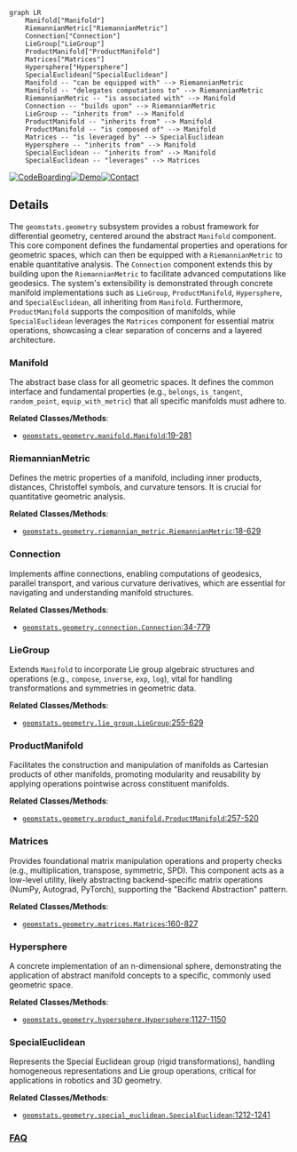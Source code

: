 ```mermaid
graph LR
    Manifold["Manifold"]
    RiemannianMetric["RiemannianMetric"]
    Connection["Connection"]
    LieGroup["LieGroup"]
    ProductManifold["ProductManifold"]
    Matrices["Matrices"]
    Hypersphere["Hypersphere"]
    SpecialEuclidean["SpecialEuclidean"]
    Manifold -- "can be equipped with" --> RiemannianMetric
    Manifold -- "delegates computations to" --> RiemannianMetric
    RiemannianMetric -- "is associated with" --> Manifold
    Connection -- "builds upon" --> RiemannianMetric
    LieGroup -- "inherits from" --> Manifold
    ProductManifold -- "inherits from" --> Manifold
    ProductManifold -- "is composed of" --> Manifold
    Matrices -- "is leveraged by" --> SpecialEuclidean
    Hypersphere -- "inherits from" --> Manifold
    SpecialEuclidean -- "inherits from" --> Manifold
    SpecialEuclidean -- "leverages" --> Matrices
```

[![CodeBoarding](https://img.shields.io/badge/Generated%20by-CodeBoarding-9cf?style=flat-square)](https://github.com/CodeBoarding/GeneratedOnBoardings)[![Demo](https://img.shields.io/badge/Try%20our-Demo-blue?style=flat-square)](https://www.codeboarding.org/demo)[![Contact](https://img.shields.io/badge/Contact%20us%20-%20contact@codeboarding.org-lightgrey?style=flat-square)](mailto:contact@codeboarding.org)

## Details

The `geomstats.geometry` subsystem provides a robust framework for differential geometry, centered around the abstract `Manifold` component. This core component defines the fundamental properties and operations for geometric spaces, which can then be equipped with a `RiemannianMetric` to enable quantitative analysis. The `Connection` component extends this by building upon the `RiemannianMetric` to facilitate advanced computations like geodesics. The system's extensibility is demonstrated through concrete manifold implementations such as `LieGroup`, `ProductManifold`, `Hypersphere`, and `SpecialEuclidean`, all inheriting from `Manifold`. Furthermore, `ProductManifold` supports the composition of manifolds, while `SpecialEuclidean` leverages the `Matrices` component for essential matrix operations, showcasing a clear separation of concerns and a layered architecture.

### Manifold
The abstract base class for all geometric spaces. It defines the common interface and fundamental properties (e.g., `belongs`, `is_tangent`, `random_point`, `equip_with_metric`) that all specific manifolds must adhere to.


**Related Classes/Methods**:

- <a href="https://github.com/geomstats/geomstats/blob/main/geomstats/geometry/manifold.py#L19-L281" target="_blank" rel="noopener noreferrer">`geomstats.geometry.manifold.Manifold`:19-281</a>


### RiemannianMetric
Defines the metric properties of a manifold, including inner products, distances, Christoffel symbols, and curvature tensors. It is crucial for quantitative geometric analysis.


**Related Classes/Methods**:

- <a href="https://github.com/geomstats/geomstats/blob/main/geomstats/geometry/riemannian_metric.py#L18-L629" target="_blank" rel="noopener noreferrer">`geomstats.geometry.riemannian_metric.RiemannianMetric`:18-629</a>


### Connection
Implements affine connections, enabling computations of geodesics, parallel transport, and various curvature derivatives, which are essential for navigating and understanding manifold structures.


**Related Classes/Methods**:

- <a href="https://github.com/geomstats/geomstats/blob/main/geomstats/geometry/connection.py#L34-L779" target="_blank" rel="noopener noreferrer">`geomstats.geometry.connection.Connection`:34-779</a>


### LieGroup
Extends `Manifold` to incorporate Lie group algebraic structures and operations (e.g., `compose`, `inverse`, `exp`, `log`), vital for handling transformations and symmetries in geometric data.


**Related Classes/Methods**:

- <a href="https://github.com/geomstats/geomstats/blob/main/geomstats/geometry/lie_group.py#L255-L629" target="_blank" rel="noopener noreferrer">`geomstats.geometry.lie_group.LieGroup`:255-629</a>


### ProductManifold
Facilitates the construction and manipulation of manifolds as Cartesian products of other manifolds, promoting modularity and reusability by applying operations pointwise across constituent manifolds.


**Related Classes/Methods**:

- <a href="https://github.com/geomstats/geomstats/blob/main/geomstats/geometry/product_manifold.py#L257-L520" target="_blank" rel="noopener noreferrer">`geomstats.geometry.product_manifold.ProductManifold`:257-520</a>


### Matrices
Provides foundational matrix manipulation operations and property checks (e.g., multiplication, transpose, symmetric, SPD). This component acts as a low-level utility, likely abstracting backend-specific matrix operations (NumPy, Autograd, PyTorch), supporting the "Backend Abstraction" pattern.


**Related Classes/Methods**:

- <a href="https://github.com/geomstats/geomstats/blob/main/geomstats/geometry/matrices.py#L160-L827" target="_blank" rel="noopener noreferrer">`geomstats.geometry.matrices.Matrices`:160-827</a>


### Hypersphere
A concrete implementation of an n-dimensional sphere, demonstrating the application of abstract manifold concepts to a specific, commonly used geometric space.


**Related Classes/Methods**:

- <a href="https://github.com/geomstats/geomstats/blob/main/geomstats/geometry/hypersphere.py#L1127-L1150" target="_blank" rel="noopener noreferrer">`geomstats.geometry.hypersphere.Hypersphere`:1127-1150</a>


### SpecialEuclidean
Represents the Special Euclidean group (rigid transformations), handling homogeneous representations and Lie group operations, critical for applications in robotics and 3D geometry.


**Related Classes/Methods**:

- <a href="https://github.com/geomstats/geomstats/blob/main/geomstats/geometry/special_euclidean.py#L1212-L1241" target="_blank" rel="noopener noreferrer">`geomstats.geometry.special_euclidean.SpecialEuclidean`:1212-1241</a>




### [FAQ](https://github.com/CodeBoarding/GeneratedOnBoardings/tree/main?tab=readme-ov-file#faq)